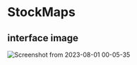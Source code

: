 # StockMaps
## interface image
![Screenshot from 2023-08-01 00-05-35](https://github.com/Samm-Rod/StockMaps/assets/86389730/a6ed7a44-e800-4bbb-94b4-b8bb6d99b1f4)
